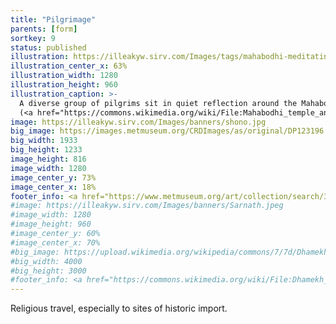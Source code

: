 ```yaml
---
title: "Pilgrimage"
parents: [form]
sortkey: 9
status: published
illustration: https://illeakyw.sirv.com/Images/tags/mahabodhi-meditating.jpeg
illustration_center_x: 63%
illustration_width: 1280
illustration_height: 960
illustration_caption: >-
  A diverse group of pilgrims sit in quiet reflection around the Mahabodhi shrine at Bodh Gaya in 2017.
  (<a href="https://commons.wikimedia.org/wiki/File:Mahabodhi_temple_and_around_IRCTC_2017_(60).jpg">Vinayaraj V R</a>, <a href="https://creativecommons.org/licenses/by-sa/4.0/deed.en">CC BY-SA 4.0</a>)
image: https://illeakyw.sirv.com/Images/banners/shono.jpg
big_image: https://images.metmuseum.org/CRDImages/as/original/DP123196.jpg
big_width: 1933
big_height: 1233
image_height: 816
image_width: 1280
image_center_y: 73%
image_center_x: 18%
footer_info: <a href="https://www.metmuseum.org/art/collection/search/37240">The Met</a>, <a href="https://www.metmuseum.org/about-the-met/policies-and-documents/open-access">Public Domain</a>
#image: https://illeakyw.sirv.com/Images/banners/Sarnath.jpeg
#image_width: 1280
#image_height: 960
#image_center_y: 60%
#image_center_x: 70%
#big_image: https://upload.wikimedia.org/wikipedia/commons/7/7d/Dhamekh_Stupa%2C_where_the_Buddha_gave_the_first_sermon_on_the_Four_Noble_Truths_and_the_Eightfold_Path_to_his_five_disciples%2C_Sarnath.jpg
#big_width: 4000
#big_height: 3000
#footer_info: <a href="https://commons.wikimedia.org/wiki/File:Dhamekh_Stupa,_where_the_Buddha_gave_the_first_sermon_on_the_Four_Noble_Truths_and_the_Eightfold_Path_to_his_five_disciples,_Sarnath.jpg">Ken Wieland</a>, <a href="https://creativecommons.org/licenses/by-sa/2.0/deed.en">BY-SA 2.0</a>
---
```


Religious travel, especially to sites of historic import.
